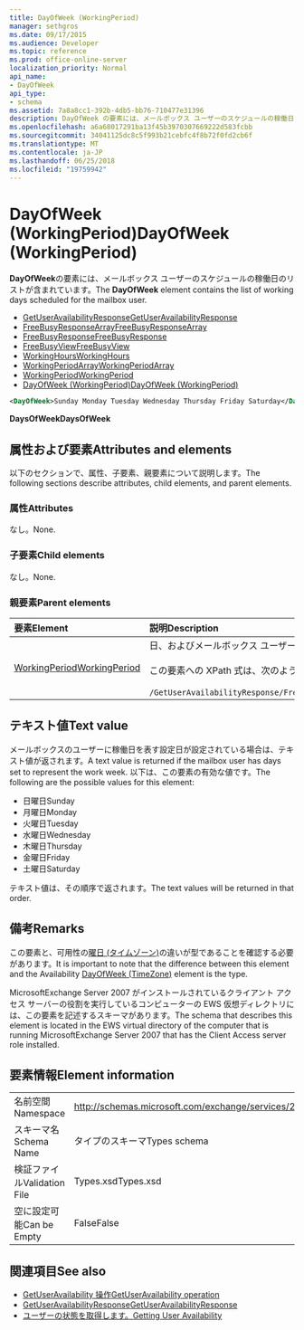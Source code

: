 ```yaml
---
title: DayOfWeek (WorkingPeriod)
manager: sethgros
ms.date: 09/17/2015
ms.audience: Developer
ms.topic: reference
ms.prod: office-online-server
localization_priority: Normal
api_name:
- DayOfWeek
api_type:
- schema
ms.assetid: 7a8a8cc1-392b-4db5-bb76-710477e31396
description: DayOfWeek の要素には、メールボックス ユーザーのスケジュールの稼働日のリストが含まれています。
ms.openlocfilehash: a6a68017291ba13f45b3970307669222d583fcbb
ms.sourcegitcommit: 34041125dc8c5f993b21cebfc4f8b72f0fd2cb6f
ms.translationtype: MT
ms.contentlocale: ja-JP
ms.lasthandoff: 06/25/2018
ms.locfileid: "19759942"
---
```

# <a name="dayofweek-workingperiod"></a><span data-ttu-id="06c3c-103">DayOfWeek (WorkingPeriod)</span><span class="sxs-lookup"><span data-stu-id="06c3c-103">DayOfWeek (WorkingPeriod)</span></span>

<span data-ttu-id="06c3c-104">**DayOfWeek**の要素には、メールボックス ユーザーのスケジュールの稼働日のリストが含まれています。</span><span class="sxs-lookup"><span data-stu-id="06c3c-104">The **DayOfWeek** element contains the list of working days scheduled for the mailbox user.</span></span> 
  
- [<span data-ttu-id="06c3c-105">GetUserAvailabilityResponse</span><span class="sxs-lookup"><span data-stu-id="06c3c-105">GetUserAvailabilityResponse</span></span>](getuseravailabilityresponse.md)  
- [<span data-ttu-id="06c3c-106">FreeBusyResponseArray</span><span class="sxs-lookup"><span data-stu-id="06c3c-106">FreeBusyResponseArray</span></span>](freebusyresponsearray.md)  
- [<span data-ttu-id="06c3c-107">FreeBusyResponse</span><span class="sxs-lookup"><span data-stu-id="06c3c-107">FreeBusyResponse</span></span>](freebusyresponse.md)  
- [<span data-ttu-id="06c3c-108">FreeBusyView</span><span class="sxs-lookup"><span data-stu-id="06c3c-108">FreeBusyView</span></span>](freebusyview.md)  
- [<span data-ttu-id="06c3c-109">WorkingHours</span><span class="sxs-lookup"><span data-stu-id="06c3c-109">WorkingHours</span></span>](workinghours-ex15websvcsotherref.md)  
- [<span data-ttu-id="06c3c-110">WorkingPeriodArray</span><span class="sxs-lookup"><span data-stu-id="06c3c-110">WorkingPeriodArray</span></span>](workingperiodarray.md) 
- [<span data-ttu-id="06c3c-111">WorkingPeriod</span><span class="sxs-lookup"><span data-stu-id="06c3c-111">WorkingPeriod</span></span>](workingperiod.md)  
- [<span data-ttu-id="06c3c-112">DayOfWeek (WorkingPeriod)</span><span class="sxs-lookup"><span data-stu-id="06c3c-112">DayOfWeek (WorkingPeriod)</span></span>](dayofweek-workingperiod.md)
  
```xml
<DayOfWeek>Sunday Monday Tuesday Wednesday Thursday Friday Saturday</DayOfWeek>
```

<span data-ttu-id="06c3c-113">**DaysOfWeek**</span><span class="sxs-lookup"><span data-stu-id="06c3c-113">**DaysOfWeek**</span></span>

## <a name="attributes-and-elements"></a><span data-ttu-id="06c3c-114">属性および要素</span><span class="sxs-lookup"><span data-stu-id="06c3c-114">Attributes and elements</span></span>

<span data-ttu-id="06c3c-115">以下のセクションで、属性、子要素、親要素について説明します。</span><span class="sxs-lookup"><span data-stu-id="06c3c-115">The following sections describe attributes, child elements, and parent elements.</span></span>
  
### <a name="attributes"></a><span data-ttu-id="06c3c-116">属性</span><span class="sxs-lookup"><span data-stu-id="06c3c-116">Attributes</span></span>

<span data-ttu-id="06c3c-117">なし。</span><span class="sxs-lookup"><span data-stu-id="06c3c-117">None.</span></span>
  
### <a name="child-elements"></a><span data-ttu-id="06c3c-118">子要素</span><span class="sxs-lookup"><span data-stu-id="06c3c-118">Child elements</span></span>

<span data-ttu-id="06c3c-119">なし。</span><span class="sxs-lookup"><span data-stu-id="06c3c-119">None.</span></span>
  
### <a name="parent-elements"></a><span data-ttu-id="06c3c-120">親要素</span><span class="sxs-lookup"><span data-stu-id="06c3c-120">Parent elements</span></span>

|<span data-ttu-id="06c3c-121">**要素**</span><span class="sxs-lookup"><span data-stu-id="06c3c-121">**Element**</span></span>|<span data-ttu-id="06c3c-122">**説明**</span><span class="sxs-lookup"><span data-stu-id="06c3c-122">**Description**</span></span>|
|:-----|:-----|
|[<span data-ttu-id="06c3c-123">WorkingPeriod</span><span class="sxs-lookup"><span data-stu-id="06c3c-123">WorkingPeriod</span></span>](workingperiod.md) <br/> |<span data-ttu-id="06c3c-124">日、およびメールボックス ユーザーの時間は、稼働日に含まれています。</span><span class="sxs-lookup"><span data-stu-id="06c3c-124">Contains the work week days and hours of the mailbox user.</span></span><br/><br/><span data-ttu-id="06c3c-125">この要素への XPath 式は、次のようにします。</span><span class="sxs-lookup"><span data-stu-id="06c3c-125">The following is the XPath expression to this element:</span></span><br/><br/>`/GetUserAvailabilityResponse/FreeBusyResponseArray/FreeBusyResponse/FreeBusyView/WorkingHours/WorkingPeriodArray/WorkingPeriod[i[` <br/> |
   
## <a name="text-value"></a><span data-ttu-id="06c3c-126">テキスト値</span><span class="sxs-lookup"><span data-stu-id="06c3c-126">Text value</span></span>

<span data-ttu-id="06c3c-127">メールボックスのユーザーに稼働日を表す設定日が設定されている場合は、テキスト値が返されます。</span><span class="sxs-lookup"><span data-stu-id="06c3c-127">A text value is returned if the mailbox user has days set to represent the work week.</span></span> <span data-ttu-id="06c3c-128">以下は、この要素の有効な値です。</span><span class="sxs-lookup"><span data-stu-id="06c3c-128">The following are the possible values for this element:</span></span>
  
- <span data-ttu-id="06c3c-129">日曜日</span><span class="sxs-lookup"><span data-stu-id="06c3c-129">Sunday</span></span>    
- <span data-ttu-id="06c3c-130">月曜日</span><span class="sxs-lookup"><span data-stu-id="06c3c-130">Monday</span></span>    
- <span data-ttu-id="06c3c-131">火曜日</span><span class="sxs-lookup"><span data-stu-id="06c3c-131">Tuesday</span></span>    
- <span data-ttu-id="06c3c-132">水曜日</span><span class="sxs-lookup"><span data-stu-id="06c3c-132">Wednesday</span></span>    
- <span data-ttu-id="06c3c-133">木曜日</span><span class="sxs-lookup"><span data-stu-id="06c3c-133">Thursday</span></span>    
- <span data-ttu-id="06c3c-134">金曜日</span><span class="sxs-lookup"><span data-stu-id="06c3c-134">Friday</span></span>    
- <span data-ttu-id="06c3c-135">土曜日</span><span class="sxs-lookup"><span data-stu-id="06c3c-135">Saturday</span></span> 
    
<span data-ttu-id="06c3c-136">テキスト値は、その順序で返されます。</span><span class="sxs-lookup"><span data-stu-id="06c3c-136">The text values will be returned in that order.</span></span>
  
## <a name="remarks"></a><span data-ttu-id="06c3c-137">備考</span><span class="sxs-lookup"><span data-stu-id="06c3c-137">Remarks</span></span>

<span data-ttu-id="06c3c-138">この要素と、可用性の[曜日 (タイムゾーン)](dayofweek-timezone.md)の違いが型であることを確認する必要があります。</span><span class="sxs-lookup"><span data-stu-id="06c3c-138">It is important to note that the difference between this element and the Availability [DayOfWeek (TimeZone)](dayofweek-timezone.md) element is the type.</span></span> 
  
<span data-ttu-id="06c3c-139">MicrosoftExchange Server 2007 がインストールされているクライアント アクセス サーバーの役割を実行しているコンピューターの EWS 仮想ディレクトリには、この要素を記述するスキーマがあります。</span><span class="sxs-lookup"><span data-stu-id="06c3c-139">The schema that describes this element is located in the EWS virtual directory of the computer that is running MicrosoftExchange Server 2007 that has the Client Access server role installed.</span></span>
  
## <a name="element-information"></a><span data-ttu-id="06c3c-140">要素情報</span><span class="sxs-lookup"><span data-stu-id="06c3c-140">Element information</span></span>

|||
|:-----|:-----|
|<span data-ttu-id="06c3c-141">名前空間</span><span class="sxs-lookup"><span data-stu-id="06c3c-141">Namespace</span></span>  <br/> |http://schemas.microsoft.com/exchange/services/2006/types  <br/> |
|<span data-ttu-id="06c3c-142">スキーマ名</span><span class="sxs-lookup"><span data-stu-id="06c3c-142">Schema Name</span></span>  <br/> |<span data-ttu-id="06c3c-143">タイプのスキーマ</span><span class="sxs-lookup"><span data-stu-id="06c3c-143">Types schema</span></span>  <br/> |
|<span data-ttu-id="06c3c-144">検証ファイル</span><span class="sxs-lookup"><span data-stu-id="06c3c-144">Validation File</span></span>  <br/> |<span data-ttu-id="06c3c-145">Types.xsd</span><span class="sxs-lookup"><span data-stu-id="06c3c-145">Types.xsd</span></span>  <br/> |
|<span data-ttu-id="06c3c-146">空に設定可能</span><span class="sxs-lookup"><span data-stu-id="06c3c-146">Can be Empty</span></span>  <br/> |<span data-ttu-id="06c3c-147">False</span><span class="sxs-lookup"><span data-stu-id="06c3c-147">False</span></span>  <br/> |
   
## <a name="see-also"></a><span data-ttu-id="06c3c-148">関連項目</span><span class="sxs-lookup"><span data-stu-id="06c3c-148">See also</span></span>

- [<span data-ttu-id="06c3c-149">GetUserAvailability 操作</span><span class="sxs-lookup"><span data-stu-id="06c3c-149">GetUserAvailability operation</span></span>](getuseravailability-operation.md)  
- [<span data-ttu-id="06c3c-150">GetUserAvailabilityResponse</span><span class="sxs-lookup"><span data-stu-id="06c3c-150">GetUserAvailabilityResponse</span></span>](getuseravailabilityresponse.md)
- [<span data-ttu-id="06c3c-151">ユーザーの状態を取得します。</span><span class="sxs-lookup"><span data-stu-id="06c3c-151">Getting User Availability</span></span>](http://msdn.microsoft.com/library/d4133fcb-9b0f-4e6b-aadf-a389da83516a%28Office.15%29.aspx)

